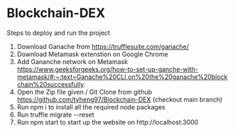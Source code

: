 # Blockchain-DEX

Steps to deploy and run the project

1. Download Ganache from https://trufflesuite.com/ganache/
2. Download Metamask extenstion on Google Chrome
3. Add Gananche network on Metamask https://www.geeksforgeeks.org/how-to-set-up-ganche-with-metamask/#:~:text=Ganache%20CLI,on%20the%20ganache%20blockchain%20successfully.
4. Open the Zip file given / Git Clone from github https://github.com/tyheng97/Blockchain-DEX (checkout main branch)
5. Run npm i to install all the required node packages
6. Run truffle migrate --reset
7. Run npm start to start up the website on http://localhost:3000
